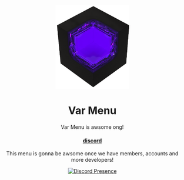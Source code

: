 <!--
Hey, thanks for using the awesome-readme-template template.  
If you have any enhancements, then fork this project and create a pull request 
or just open an issue with the label "enhancement".

Don't forget to give this project a star for additional support ;)
Maybe you can mention me or this repo in the acknowledgements too
-->
<div align="center">

  <img src="assets/logo.png" alt="logo" width="200" height="auto" />
  <h1>Var Menu</h1>
  
  <p>
    Var Menu is awsome ong!
  </p>
  
  
<!-- Badges -->

   
<h4>
    <a href="https://discord.gg/YNWNckjejM">discord</a>
   
  </h4>

<p>
  This menu is gonna be awsome once we have members, accounts and more developers!
</p>

[![Discord Presence](https://lanyard.cnrad.dev/api/773663586475048990)](https://discord.com/users/1183201137327869972)
</div>

<br />


